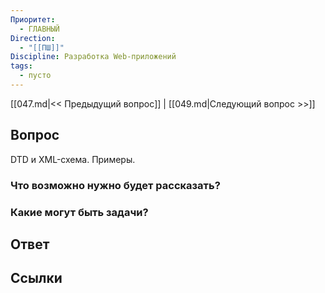```yaml
---
Приоритет:
  - ГЛАВНЫЙ
Direction:
  - "[[ПШ]]" 
Discipline: Разработка Web-приложений 
tags:
  - пусто
---
```

[[047.md|<< Предыдущий вопрос]] | [[049.md|Следующий вопрос >>]]
## Вопрос

DTD и XML-схема. Примеры.

### Что возможно нужно будет рассказать?

### Какие могут быть задачи?

## Ответ

## Ссылки
